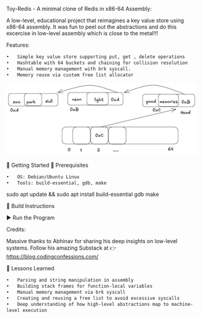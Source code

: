Toy-Redis - A minimal clone of Redis in x86-64 Assembly:

A low-level, educational project that reimagines a key value store using x86-64 assembly.
It was fun to peel out the abstractions and do this excercise in low-level assembly which is close to the metal!!!

Features:

	•	Simple key value store supporting put, get , delete operations
	•	Hashtable with 64 buckets and chaining for collision resolution
    •	Manual memory management with brk syscall.
	•	Memory reuse via custom free list allocator


![alt text](image.png)

🚀 Getting Started
🔧 Prerequisites

	•	OS: Debian/Ubuntu Linux
	•	Tools: build-essential, gdb, make
sudo apt update && sudo apt install build-essential gdb make

🔨 Build Instructions

▶️ Run the Program



Credits:

Massive thanks to Abhinav for sharing his deep insights on low-level systems.
Follow his amazing Substack at 👉 https://blog.codingconfessions.com/

🧠 Lessons Learned

	•	Parsing and string manipulation in assembly
	•	Building stack frames for function-local variables
	•	Manual memory management via brk syscall
	•	Creating and reusing a free list to avoid excessive syscalls
	•	Deep understanding of how high-level abstractions map to machine-level execution